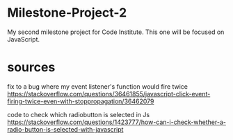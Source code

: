 # Milestone-Project-2
My second milestone project for Code Institute. This one will be focused on JavaScript.


# sources

fix to a bug where my event listener's function would fire twice
https://stackoverflow.com/questions/36461855/javascript-click-event-firing-twice-even-with-stoppropagation/36462079

code to check which radiobutton is selected in Js
https://stackoverflow.com/questions/1423777/how-can-i-check-whether-a-radio-button-is-selected-with-javascript
